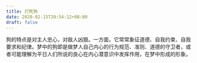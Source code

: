```yaml
---
title: 打死狗
date: 2020-02-15T20:54:12+08:00
draft: false
---
```


狗的特点是对主人忠心，对敌人凶狠。一方面，它常常象征道德、自我约束、自我要求和纪律。梦中的狗即是做梦人自己内心的行为规范、准则、道德的守卫者，或者可能理解为平日人们所说的良心在内心潜意识中发挥作用，在梦中形成的形象。
